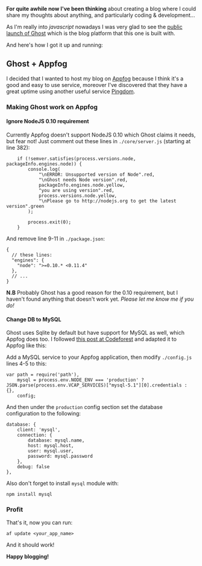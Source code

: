 **For quite awhile now I've been thinking** about creating a blog where I could share my thoughts about anything, and particularly coding & development...

As I'm really into *javascript* nowadays I was very glad to see the [public launch of Ghost](http://blog.ghost.org/public-launch/) which is the blog platform that this one is built with.

And here's how I got it up and running:

## Ghost + Appfog
I decided that I wanted to host my blog on [Appfog](http://appfog.com) because I think it's a good and easy to use service, moreover I've discovered that they have a great uptime using another useful service [Pingdom](http://pingdom.com).

### Making Ghost work on Appfog

#### Ignore NodeJS 0.10 requirement
Currently Appfog doesn't support NodeJS 0.10 which Ghost claims it needs, but fear not! Just comment out these lines in `./core/server.js` (starting at line 382):

        if (!semver.satisfies(process.versions.node, packageInfo.engines.node)) {
            console.log(
                "\nERROR: Unsupported version of Node".red,
                "\nGhost needs Node version".red,
                packageInfo.engines.node.yellow,
                "you are using version".red,
                process.versions.node.yellow,
                "\nPlease go to http://nodejs.org to get the latest version".green
            );

            process.exit(0);
        }

And remove line 9-11 in `./package.json`:

    {
      // these lines:
      "engines": {
        "node": ">=0.10.* <0.11.4"
      },
      // ...
    }

**N.B** Probably Ghost has a good reason for the 0.10 requirement, but I haven't found anything that doesn't work yet. *Please let me know me if you do!*

#### Change DB to MySQL
Ghost uses Sqlite by default but have support for MySQL as well, which Appfog does too. I followed [this post at Codeforest](http://www.codeforest.net/ghost-blogging-platform-review) and adapted it to Appfog like this:

Add a MySQL service to your Appfog application, then modify `./config.js` lines 4-5 to this:

    var path = require('path'),
        mysql = process.env.NODE_ENV === 'production' ? JSON.parse(process.env.VCAP_SERVICES)["mysql-5.1"][0].credentials : {},
        config;

And then under the `production` config section set the database configuration to the following:

    database: {
        client: 'mysql',
        connection: {
            database: mysql.name,
            host: mysql.host,
            user: mysql.user,
            password: mysql.password
        },
        debug: false
    },

Also don't forget to install `mysql` module with:

    npm install mysql

### Profit
That's it, now you can run:

    af update <your_app_name>

And it should work!

**Happy blogging!**
